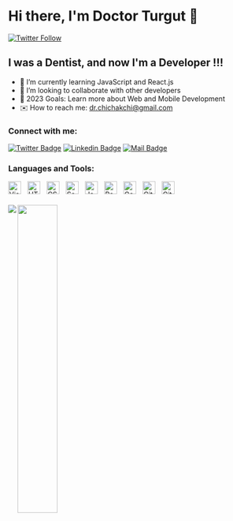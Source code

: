 # Hi there, I'm Doctor Turgut 👋 

[![Twitter Follow](https://img.shields.io/twitter/follow/turgut_ch?color=1DA1F2&logo=twitter&style=for-the-badge)](https://twitter.com/intent/follow?original_referer=https%3A%2F%2Fgithub.com%2Fturgut_ch&screen_name=turgut_ch)

## I was a Dentist, and now I'm a Developer !!!


- 🌱 I’m currently learning JavaScript and React.js
- 👯 I’m looking to collaborate with other developers
- 🥅 2023 Goals: Learn more about Web and Mobile Development 
- ✉️ How to reach me: dr.chichakchi@gmail.com

### Connect with me:

[![Twitter Badge](https://img.shields.io/badge/-@turgut_ch-1ca0f1?style=flat&labelColor=1ca0f1&logo=twitter&logoColor=white&link=https://twitter.com/turgut_ch)](https://twitter.com/turgut_ch) [![Linkedin Badge](https://img.shields.io/badge/-turgut_ch-0e76a8?style=flat&labelColor=0e76a8&logo=linkedin&logoColor=white)](https://www.linkedin.com/in/turgut-ch/) [![Mail Badge](https://img.shields.io/badge/-@turgut.ch-e84393?style=flat&labelColor=e84393&logo=instagram&logoColor=white)](https://instagram.com/turgut.ch)


### Languages and Tools:

<img align="left" alt="Visual Studio Code" width="26px" src="https://cdn.jsdelivr.net/gh/devicons/devicon/icons/vscode/vscode-original.svg" style="padding-right:10px;" />
<img align="left" alt="HTML5" width="26px" src="https://cdn.jsdelivr.net/gh/devicons/devicon/icons/html5/html5-original.svg" style="padding-right:10px;" />
<img align="left" alt="CSS3" width="26px" src="https://cdn.jsdelivr.net/gh/devicons/devicon/icons/css3/css3-original.svg" style="padding-right:10px;" />
<img align="left" alt="Sass" width="26px" src="https://cdn.jsdelivr.net/gh/devicons/devicon/icons/sass/sass-original.svg" style="padding-right:10px;" />
<img align="left" alt="JavaScript" width="26px" src="https://cdn.jsdelivr.net/gh/devicons/devicon/icons/javascript/javascript-original.svg" style="padding-right:10px;" />
<img align="left" alt="React" width="26px" src="https://cdn.jsdelivr.net/gh/devicons/devicon/icons/react/react-original.svg" style="padding-right:10px;" />
<img align="left" alt="Gatsby" width="26px" src="https://cdn.jsdelivr.net/gh/devicons/devicon/icons/gatsby/gatsby-original.svg" style="padding-right:10px;" />
<img align="left" alt="Git" width="26px" src="https://cdn.jsdelivr.net/gh/devicons/devicon/icons/git/git-original.svg" style="padding-right:10px;" />
<img align="left" alt="GitHub" width="26px" src="https://cdn.jsdelivr.net/npm/simple-icons@3.13.0/icons/github.svg" style="padding-right:10px;" />

<br><br>
  
<img align="left" src="https://github-readme-stats.vercel.app/api?username=turgutdev" />
<img align="left" width="40%" src="https://github-readme-stats.vercel.app/api/top-langs/?username=turgutdev&layout=compact" />


[twitter]: https://twitter.com/turgut_ch
[instagram]: https://instagram.com/turgut.ch
[linkedin]: https://linkedin.com/in/turgut-ch
